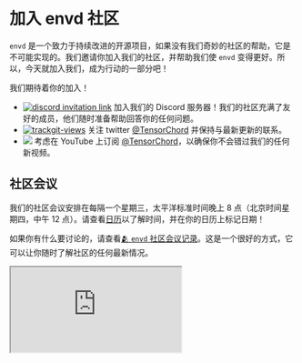 # 加入 envd 社区

`envd` 是一个致力于持续改进的开源项目，如果没有我们奇妙的社区的帮助，它是不可能实现的。我们邀请你加入我们的社区，并帮助我们使 `envd` 变得更好。所以，今天就加入我们，成为行动的一部分吧！

我们期待着你的加入！


- <a href="https://discord.gg/KqswhpVgdU"><img alt="discord invitation link" src="https://dcbadge.vercel.app/api/server/KqswhpVgdU?style=flat"></a> 加入我们的 Discord 服务器！我们的社区充满了友好的成员，他们随时准备帮助回答你的任何问题。
- <a href="https://twitter.com/TensorChord"><img src="https://img.shields.io/twitter/follow/tensorchord?style=social" alt="trackgit-views" /></a> 关注 twitter [@TensorChord](https://twitter.com/TensorChord) 并保持与最新更新的联系。
- <a href="https://www.youtube.com/channel/UCCA7u-PLO1fP8j1X7Pgut1Q"><img src="https://img.shields.io/youtube/channel/subscribers/UCCA7u-PLO1fP8j1X7Pgut1Q?style=social"></a> 考虑在 YouTube 上订阅 [@TensorChord](https://www.youtube.com/channel/UCCA7u-PLO1fP8j1X7Pgut1Q)，以确保你不会错过我们的任何新视频。

## 社区会议

我们的社区会议安排在每隔一个星期三，太平洋标准时间晚上 8 点（北京时间星期四，中午 12 点）。请查看[日历](https://calendar.google.com/calendar/u/0?cid=Y2VkMjVmMzYwM2RkYmM1ZThhMDI0ODM1NWNhYjc3MGEzZjhlZjU4MTBmY2JlZGI4ODZlODI5YmZhNDc5ZWQ5M0Bncm91cC5jYWxlbmRhci5nb29nbGUuY29t)以了解时间，并在你的日历上标记日期！

如果你有什么要讨论的，请查看[🫂 `envd` 社区会议记录](https://docs.google.com/document/d/1rnqV56mGGX14TXTgFQhME1lE7FhDROX-1Nx8cY7sSoY/edit?usp=sharing)。这是一个很好的方式，它可以让你随时了解社区的任何最新情况。

<div class="video-container"><iframe src="https://docs.google.com/document/d/e/2PACX-1vS44-rc7W3E8eLqcmc58_zmy2-DAW8SvgOtGVHPaXL5rEQy3O4vSMRPLmYRkkkuL1jzSr-Sm3oPcLBD/pub?embedded=true"></iframe></div>
